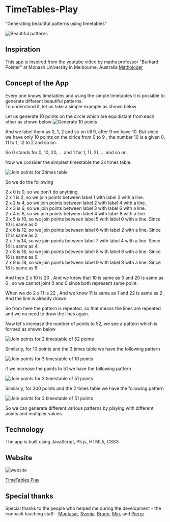 # TimeTables-Play

"Generating beautiful patterns using timetables"

![Beautiful patterns](./images/background_img.png)

## Inspiration

This app is inspired from the youtube video by maths professor "Burkard Polster" at Monash University in Melbourne, Australia [Mathologer](https://www.youtube.com/watch?v=qhbuKbxJsk8&t=185s)

## Concept of the App

Every one knows timetables and using the simple timetables it is possible to generate different beautiful patterns.<br />
To understand it, let us take a simple example as shown below

Let us generate 10 points on the circle which are equidistant from each other as shown below
![Generate 10 points](./images/10points.png)

And we label them as 0, 1, 2 and so on till 9, after 9 we have 10. But since we have only 10 points on the cirlce from 0 to 9 , the number 10 is a given 0, 11 to 1, 12 to 2 and so on.

So 0 stands for 0, 10, 20, ... and 1 for 1, 11, 21, ... and so on.

Now we consider the simplest timestable the 2x times table.

![Join points for 2times table](./images/joing10points_2timestable.png)

So we do the following

2 x 0 is 0, so we don't do anything.<br />
2 x 1 is 2, so we join points between label 1 with label 2 with a line.<br />
2 x 2 is 4, so we join points between label 2 with label 4 with a line.<br />
2 x 3 is 6, so we join points between label 3 with label 6 with a line.<br />
2 x 4 is 8, so we join points between label 4 with label 8 with a line.<br />
2 x 5 is 10, so we join points between label 5 with label 0 with a line. Since 10 is same as 0.<br />
2 x 6 is 12, so we join points between label 6 with label 2 with a line. Since 12 is same as 2.<br />
2 x 7 is 14, so we join points between label 7 with label 4 with a line. Since 14 is same as 4.<br />
2 x 8 is 16, so we join points between label 8 with label 6 with a line. Since 16 is same as 6.<br />
2 x 9 is 18, so we join points between label 9 with label 8 with a line. Since 18 is same as 8.<br />

And then 2 x 10 is 20 , And we know that 10 is same as 0 and 20 is same as 0 , so we cannot joint 0 and 0 since both represent same point.

When we do 2 x 11 is 22 , And we know 11 is same as 1 and 22 is same as 2 , And the line is already drawn.

So from here the pattern is repeated, so that means the lines are repeated and we no need to draw the lines again.

Now let's increase the number of points to 52, we see a pattern which is formed as shown below

![Join points for 2 timestable of 52 points](./images/joing50points_2timestable.png)

Similarly, for 10 points and the 3 times table we have the following pattern

![Join points for 3 timestable of 10 points](./images/3times_10points.png)

if we increase the points to 51 we have the following pattern

![Join points for 3 timestable of 51 points](./images/3times_50points.png)

Similarly, for 200 points and the 2 times table we have the following pattern

![Join points for 3 timestable of 51 points](./images/joing200points_2timestable.png)

So we can generate different various patterns by playing with different points and multipler values.

## Technology

The app is built using JavaScript, P5.js, HTML5, CSS3

## Website

![website](./images/Webpage.png)

[TimeTables Play](https://harinathvutla.github.io/TimeTables-Play/)

## Special thanks

Special thanks to the people who helped me during the development - the Ironhack teaching staff - [Montasar](https://github.com/mjarraya), [Svenja](https://github.com/Svemakawe), [Bruno](https://github.com/brudolce), [Min](https://github.com/angminsheng), and [Pierre](https://github.com/pierreportal)
